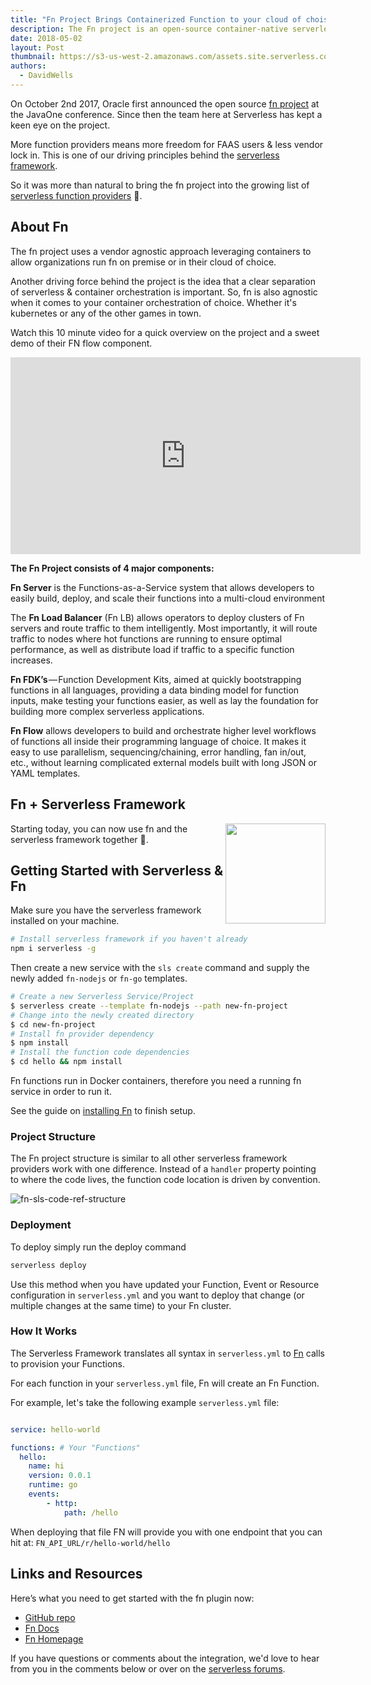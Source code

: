 ```yaml
---
title: "Fn Project Brings Containerized Function to your cloud of choise & on-prem"
description: The Fn project is an open-source container-native serverless platform that you can run anywhere -- any cloud or on-premise
date: 2018-05-02
layout: Post
thumbnail: https://s3-us-west-2.amazonaws.com/assets.site.serverless.com/blog/fn-thumb.jpg
authors:
  - DavidWells
---
```


On October 2nd 2017, Oracle first announced the open source [fn project](http://fnproject.io/) at the JavaOne conference. Since then the team here at Serverless has kept a keen eye on the project.

More function providers means more freedom for FAAS users & less vendor lock in. This is one of our driving principles behind the [serverless framework](https://serverless.com/framework/docs/).

So it was more than natural to bring the fn project into the growing list of [serverless function providers](https://serverless.com/framework/docs/providers/) 🎉.

## About Fn

The fn project uses a vendor agnostic approach leveraging containers to allow organizations run fn on premise or in their cloud of choice.

Another driving force behind the project is the idea that a clear separation of serverless & container orchestration is important. So, fn is also agnostic when it comes to your container orchestration of choice. Whether it's kubernetes or any of the other games in town.

Watch this 10 minute video for a quick overview on the project and a sweet demo of their FN flow component.

<iframe width="560" height="315" src="https://www.youtube.com/embed/7bUnlTK_WTo?start=125" frameborder="0" allow="autoplay; encrypted-media" allowfullscreen></iframe>

**The Fn Project consists of 4 major components:**

**Fn Server** is the Functions-as-a-Service system that allows developers to easily build, deploy, and scale their functions into a multi-cloud environment

The **Fn Load Balancer** (Fn LB) allows operators to deploy clusters of Fn servers and route traffic to them intelligently. Most importantly, it will route traffic to nodes where hot functions are running to ensure optimal performance, as well as distribute load if traffic to a specific function increases.

**Fn FDK’s** — Function Development Kits, aimed at quickly bootstrapping functions in all languages, providing a data binding model for function inputs, make testing your functions easier, as well as lay the foundation for building more complex serverless applications.

**Fn Flow** allows developers to build and orchestrate higher level workflows of functions all inside their programming language of choice. It makes it easy to use parallelism, sequencing/chaining, error handling, fan in/out, etc., without learning complicated external models built with long JSON or YAML templates.

## Fn + Serverless Framework

<img align="right" width="160" height="160" src="https://s3-us-west-2.amazonaws.com/assets.site.serverless.com/blog/fn-thumb.jpg">

Starting today, you can now use fn and the serverless framework together 🎉.

## Getting Started with Serverless & Fn

Make sure you have the serverless framework installed on your machine.

```bash
# Install serverless framework if you haven't already
npm i serverless -g
```

Then create a new service with the `sls create` command and supply the newly added `fn-nodejs` or `fn-go` templates.

```bash
# Create a new Serverless Service/Project
$ serverless create --template fn-nodejs --path new-fn-project
# Change into the newly created directory
$ cd new-fn-project
# Install fn provider dependency
$ npm install
# Install the function code dependencies
$ cd hello && npm install
```

Fn functions run in Docker containers, therefore you need a running fn service in order to run it.

See the guide on [installing Fn](https://serverless.com/framework/docs/providers/fn/guide/installation/) to finish setup.

### Project Structure

The Fn project structure is similar to all other serverless framework providers work with one difference. Instead of a `handler` property pointing to where the code lives, the function code location is driven by convention.

![fn-sls-code-ref-structure](https://user-images.githubusercontent.com/532272/39499387-620821c6-4d62-11e8-9be3-e09a2e9a61e9.jpg)

### Deployment

To deploy simply run the deploy command

```bash
serverless deploy
```

Use this method when you have updated your Function, Event or Resource configuration in `serverless.yml` and you want to deploy that change (or multiple changes at the same time) to your Fn cluster.

### How It Works

The Serverless Framework translates all syntax in `serverless.yml` to [Fn](https://github.com/fnproject/fn) calls to provision your Functions.

For each function in your `serverless.yml` file, Fn will create an Fn Function.

For example, let's take the following example `serverless.yml` file:

```yaml

service: hello-world

functions: # Your "Functions"
  hello:
    name: hi
    version: 0.0.1
    runtime: go
    events:
        - http:
            path: /hello

```

When deploying that file FN will provide you with one endpoint that you can hit at: `FN_API_URL/r/hello-world/hello`

## Links and Resources

Here’s what you need to get started with the fn plugin now:

- [GitHub repo](https://github.com/fnproject/serverless-integration/)
- [Fn Docs](https://serverless.com/framework/docs/providers/fn/)
- [Fn Homepage](http://fnproject.io/)

If you have questions or comments about the integration, we'd love to hear from you in the comments below or over on the [serverless forums](https://forum.serverless.com/).
